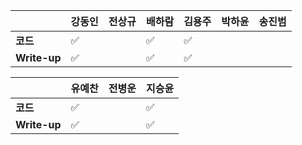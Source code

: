 |              | 강동인 |        전상규      | 배하람 | 김용주 | 박하윤 | 송진범 |
| ------------ | ------ | ----------------- | ------ | ------ | ------ | ------ |
| **코드**     |✅|| :white_check_mark: | :white_check_mark:       |        |        |
| **Write-up** |✅|| :white_check_mark: | :white_check_mark:       |        |        |

|              | 유예찬 | 전병운 | 지승윤 |
| ------------ | ------ | ------ | ------ |
| **코드**     | :white_check_mark: | | :white_check_mark: |  |        |
| **Write-up** | :white_check_mark: | | :white_check_mark: |      |        |

